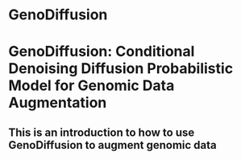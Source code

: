 # GenoDiffusion
# GenoDiffusion: Conditional Denoising Diffusion Probabilistic Model for Genomic Data Augmentation
## This is an introduction to how to use GenoDiffusion to augment genomic data

